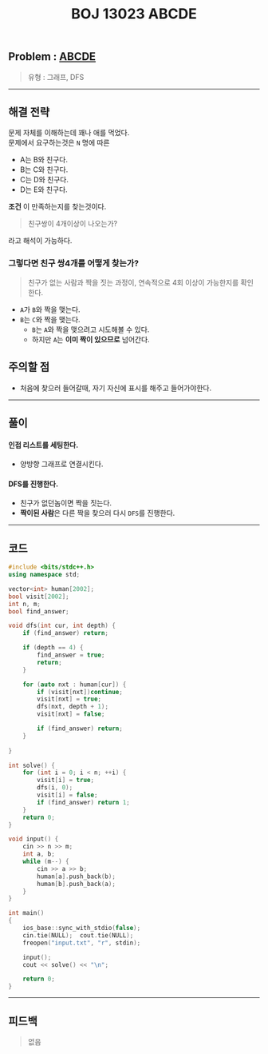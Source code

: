 ﻿---
title: BOJ 13023 ABCDE
#date: 2020-01-01-00:00
categories:
- PS

tags:
- baekjoon
- PS
- Problem Solve
- Graph
---

## Problem : [ABCDE](https://www.acmicpc.net/problem/13023)
> 유형 : 그래프, DFS

---


<!-- 문제 복붙은 할 필요가 없다는 생각에 앞으로 따로 옮기지 않습니다.

**문제 설명**

> 두 정수 A와 B를 입력받은 다음, A+B를 출력하는 프로그램을 작성하시오.


**예제 입력**

> 입력설명

```
1 2
```

**예제 출력**

> 출력 설명

```
3
```

--- 

-->


## 해결 전략

문제 자체를 이해하는데 꽤나 애를 먹었다.  
문제에서 요구하는것은 `N` 명에 따른  

* A는 B와 친구다.
* B는 C와 친구다.
* C는 D와 친구다.
* D는 E와 친구다.  

**조건** 이 만족하는지를 찾는것이다.  
> 친구쌍이 4개이상이 나오는가?  

라고 해석이 가능하다.

### 그렇다면 친구 쌍4개를 어떻게 찾는가?
> 친구가 없는 사람과 짝을 짓는 과정이, 연속적으로 4회 이상이 가능한지를 확인한다.

* `A`가 `B`와 짝을 맺는다.
* `B`는 `C`와 짝을 맺는다.
	* `B`는 `A`와 짝을 맺으려고 시도해볼 수 있다.
	* 하지만 `A`는 **이미 짝이 있으므로** 넘어간다.





## 주의할 점

* 처음에 찾으러 들어갈때, 자기 자신에 표시를 해주고 들어가야한다.


---



## 풀이

#### 인접 리스트를 세팅한다.
* 양방향 그래프로 연결시킨다.

#### DFS를 진행한다.
* 친구가 없던놈이면 짝을 짓는다.
* **짝이된 사람**은 다른 짝을 찾으러 다시 `DFS`를 진행한다.

---

## 코드

```c++
#include <bits/stdc++.h>
using namespace std;

vector<int> human[2002];
bool visit[2002];
int n, m;
bool find_answer;

void dfs(int cur, int depth) {
    if (find_answer) return;

    if (depth == 4) {
        find_answer = true;
        return;
    }

    for (auto nxt : human[cur]) {
        if (visit[nxt])continue;
        visit[nxt] = true;
        dfs(nxt, depth + 1);
        visit[nxt] = false;

        if (find_answer) return;
    }
  
}

int solve() {
    for (int i = 0; i < n; ++i) {
        visit[i] = true;
        dfs(i, 0);
        visit[i] = false;
        if (find_answer) return 1;
    }
    return 0;
}

void input() {
    cin >> n >> m;
    int a, b;
    while (m--) {
        cin >> a >> b;
        human[a].push_back(b);
        human[b].push_back(a);
    }
}

int main()
{
    ios_base::sync_with_stdio(false);
    cin.tie(NULL);  cout.tie(NULL);
    freopen("input.txt", "r", stdin);

    input();
    cout << solve() << "\n";

    return 0;
}
```


---


## 피드백


> 없음